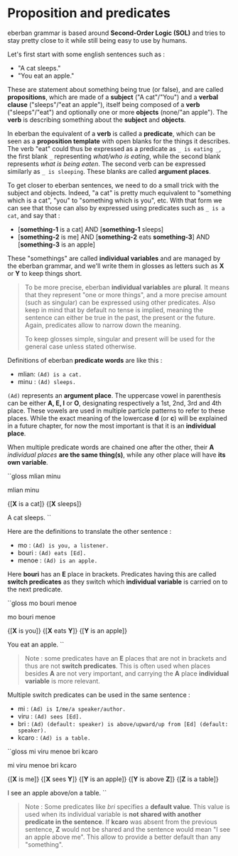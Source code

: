 # Proposition and predicates

eberban grammar is based around __Second-Order Logic (SOL)__ and tries to stay
pretty close to it while still being easy to use by humans.

Let's first start with some english sentences such as :

- "A cat sleeps."
- "You eat an apple."

These are statement about something being true (or false), and are called
__propositions__, which are made of a __subject__ ("A cat"/"You") and a __verbal
clause__ ("sleeps"/"eat an apple"), itself being composed of a __verb__
("sleeps"/"eat") and optionally one or more __objects__ (none/"an apple"). The
__verb__ is describing something about the __subject__ and __objects__.

In eberban the equivalent of a __verb__ is called a __predicate__, which can be
seen as a __proposition template__ with open blanks for the things it describes.
The verb "eat" could thus be expressed as a predicate as `_ is eating _`,
the first blank `_` representing _what/who is eating_, while the second blank
represents _what is being eaten_. The second verb can be expressed similarly
as `_ is sleeping`. These blanks are called __argument places__.

To get closer to eberban sentences, we need to do a small trick with the subject
and objects. Indeed, "a cat" is pretty much equivalent to "something which is a
cat", "you" to "something which is you", etc. With that form we can see that
those can also by expressed using predicates such as `_ is a cat`,
and say that :

- \[__something-1__ is a cat\] AND \[__something-1__ sleeps\]
- \[__something-2__ is me\] AND \[__something-2__ eats __something-3__\] AND
  \[__something-3__ is an apple\]

These "somethings" are called __individual variables__ and are managed by
the eberban grammar, and we'll write them in glosses as letters such as __X__
or __Y__ to keep things short.

> To be more precise, eberban __individual variables__ are __plural__. It
> means that they represent "one or more things", and a more precise amount
> (such as singular) can be expressed using other predicates. Also keep in mind
> that by default no tense is implied, meaning the sentence can either be true
> in the past, the present or the future. Again, predicates allow to narrow
> down the meaning.
>
> To keep glosses simple, singular and present will be used for the general case
> unless stated otherwise.

Definitions of eberban __predicate words__ are like this :

- mlian: `(Ad) is a cat.`
- minu : `(Ad) sleeps.`

`(Ad)` represents an __argument place__. The uppercase vowel in parenthesis can
be either __A, E, I__ or __O__, designating respectively a 1st, 2nd, 3rd and 4th
place. These vowels are used in multiple particle patterns to refer to these
places. While the exact meaning of the lowercase **d** (or **c**) will be
explained in a future chapter, for now the most important is that it
is an __individual place__.

When multiple predicate words are chained one after the other, their **A**
_individual places_ __are the same thing(s)__, while any other place will have
__its own variable__.

``gloss
mlian minu

mlian minu

{\[__X__ is a cat\]} {\[__X__ sleeps\]} 

A cat sleeps.
``

Here are the definitions to translate the other sentence :

- mo : `(Ad) is you, a listener.`
- bouri : `(Ad) eats [Ed].`
- menoe : `(Ad) is an apple.`

Here __bouri__ has an __E__ place in brackets. Predicates having this
are called __switch predicates__ as they switch which __individual variable__
is carried on to the next predicate.

``gloss
mo bouri menoe

mo bouri menoe

{\[__X__ is you\]} {\[__X__ eats __Y__\]} {\[__Y__ is an apple\]}

You eat an apple.
``

> Note : some predicates have an __E__ places that are not in brackets and thus
> are not __switch predicates__. This is often used when places besides __A__
> are not very important, and carrying the __A__ place __individual variable__
> is more relevant.

Multiple switch predicates can be used in the same sentence :

- mi : `(Ad) is I/me/a speaker/author.`
- viru : `(Ad) sees [Ed].`
- bri : `(Ad) (default: speaker) is above/upward/up from [Ed] (default: speaker).`
- kcaro : `(Ad) is a table.`

``gloss
mi viru menoe bri kcaro

mi viru menoe bri kcaro

{\[__X__ is me\]} {\[__X__ sees __Y__\]} {\[__Y__ is an apple\]}
{\[__Y__ is above __Z__\]} {\[__Z__ is a table\]}

I see an apple above/on a table.
``

> Note : Some predicates like _bri_ specifies a __default value__. This value is
> used when its individual variable is __not shared with another predicate in the
> sentence__. If __kcaro__ was absent from the previous sentence, __Z__ would
> not be shared and the sentence would mean "I see an apple above me". This
> allow to provide a better default than any "something".